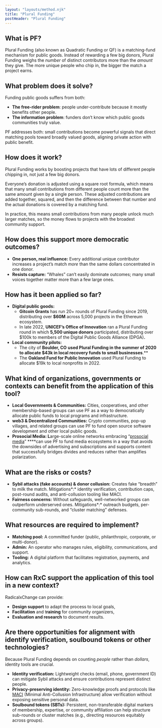 ```yaml
---
layout: "layouts/method.njk"
title: "Plural Funding"
postHeader: "Plural Funding"
---
```


## What is PF?

Plural Funding (also known as Quadratic Funding or QF) is a matching-fund mechanism for public goods. Instead of rewarding a few big donors, Plural Funding weighs the *number* of distinct contributors more than the *amount* they give. The more unique people who chip in, the bigger the match a project earns.

## What problem does it solve?

Funding public goods suffers from both:

- **The free-rider problem**: people under-contribute because it mostly benefits other people.
- **The information problem**: funders don’t know which public goods communities truly value.

PF addresses both: small contributions become powerful signals that direct matching pools toward broadly valued goods, aligning private action with public benefit.

## How does it work?

Plural Funding works by boosting projects that have lots of different people chipping in, not just a few big donors. 

Everyone’s donation is adjusted using a square root formula, which means that many small contributions from different people count more than the same amount given by a single person. These adjusted contributions are added together, squared, and then the difference between that number and the actual donations is covered by a matching fund. 

In practice, this means small contributions from many people unlock much larger matches, so the money flows to projects with the broadest community support.

## How does this support more democratic outcomes?

- **One person, real influence:** Every additional unique contributor increases a project’s match *more* than the same dollars concentrated in one donor.
- **Resists capture:** “Whales” can’t easily dominate outcomes; many small voices together matter more than a few large ones.

## How has it been applied so far?

- **Digital public goods:**
    - **Gitcoin Grants** has run 20+ rounds of Plural Funding since 2019, distributing over **$60M** across 5,000 projects in the Ethereum ecosystem.
    - In late 2022, **UNICEF’s Office of Innovation** ran a Plural Funding round in which **5,500 unique donors** participated, distributing over $100k to members of the Digital Public Goods Alliance (DPGA)**.**
- **Local community pilots:**
    - The city of **Boulder, CO** **used Plural Funding in the summer of 2020 to allocate $43k in local recovery funds to small businesses**.**
    - The **Oakland Fund for Public Innovation** used Plural Funding to allocate $19k to local nonprofits in 2022.

## What kind of organizations, governments or contexts can benefit from the application of this tool?

- **Local Governments & Communities:** Cities, cooperatives, and other membership-based groups can use PF as a way to democratically allocate public funds to local programs and infrastructure.
- **web3 & Decentralized Communities:** Crypto communities, pop-up villages, and related groups can use PF to fund open source software development and other local public goods.
- **Prosocial Media: L**arge-scale online networks embracing “[prosocial media](https://www.noemamag.com/building-a-prosocial-media-ecosystem/)” ****can use PF to fund media ecosystems in a way that avoids the downsides of advertising and subscriptions and supports content that successfully bridges divides and reduces rather than amplifies polarization.

## What are the risks or costs?

- **Sybil attacks (fake accounts) & donor collusion:** Creates fake “breadth” to milk the match. Mitigations*:* identity verification, contribution caps, post-round audits, and anti-collusion tooling like MACI.
- **Fairness concerns:** Without safeguards, well-networked groups can outperform underserved ones. Mitigations*:* outreach budgets, per-community sub-rounds, and “cluster matching” defenses.

## What resources are required to implement?

- **Matching pool:** A committed funder (public, philanthropic, corporate, or multi-donor).
- **Admin:** An operator who manages rules, eligibility, communications, and support.
- **Tooling:** A digital platform that facilitates registration, payments, and analytics.

## How can RxC support the application of this tool in a new context?

RadicalxChange can provide:

- **Design support** to adapt the process to local goals,
- **Facilitation** and t**raining** for community organizers,
- **Evaluation and research** to document results.

## Are there opportunities for alignment with identify verification, soulbound tokens or other technologies?

Because Plural Funding depends on counting *people* rather than *dollars*, identity tools are crucial.

- **Identity verification:** Lightweight checks (email, phone, government ID) can mitigate Sybil attacks and ensure contributions represent distinct people.
- **Privacy-preserving identity:** Zero-knowledge proofs and protocols like [MACI](https://maci.pse.dev/) (Minimal Anti-Collusion Infrastructure) allow verification without exposing sensitive personal data.
- **Soulbound tokens (SBTs):** Persistent, non-transferable digital markers of membership, expertise, or community affiliation can help structure sub-rounds or cluster matches (e.g., directing resources equitably across groups).